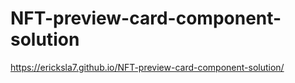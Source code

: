 # NFT-preview-card-component-solution

https://ericksla7.github.io/NFT-preview-card-component-solution/
